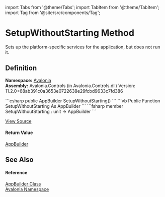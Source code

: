 import Tabs from '@theme/Tabs'; 
import TabItem from '@theme/TabItem'; 
import Tag from '@site/src/components/Tag'; 

# SetupWithoutStarting Method


Sets up the platform-specific services for the application, but does not run it.



## Definition
**Namespace:** <a href="N_Avalonia">Avalonia</a>  
**Assembly:** Avalonia.Controls (in Avalonia.Controls.dll) Version: 11.2.0+68ab391c0a3653e0722638e29fcbd9633c7fd386

<Tabs groupId="api-code-preview">
<TabItem value="csharp" label="C#">
```csharp
public AppBuilder SetupWithoutStarting()
```
</TabItem>
<TabItem value="vb" label="VB">
```vb
Public Function SetupWithoutStarting As AppBuilder
```
</TabItem>
<TabItem value="fsharp" label="F#">
```fsharp
member SetupWithoutStarting : unit -> AppBuilder 
```
</TabItem>
</Tabs>



<a href="https://github.com/AvaloniaUI/Avalonia/tree/master/srcAvalonia.Controls/AppBuilder.cs#L193" title="View the source code">View Source</a>



#### Return Value
<a href="T_Avalonia_AppBuilder">AppBuilder</a>  


## See Also


#### Reference
<a href="T_Avalonia_AppBuilder">AppBuilder Class</a>  
<a href="N_Avalonia">Avalonia Namespace</a>  
